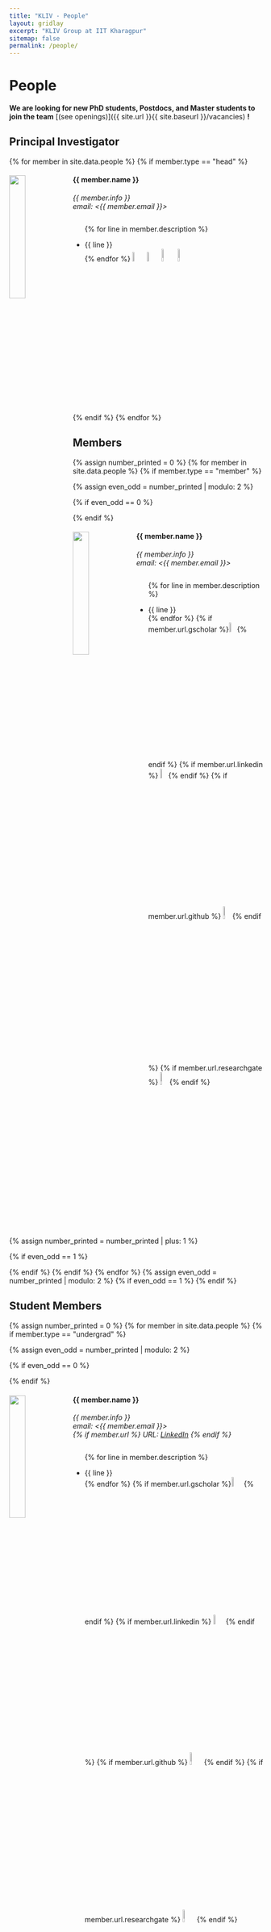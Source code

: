 ```yaml
---
title: "KLIV - People"
layout: gridlay
excerpt: "KLIV Group at IIT Kharagpur"
sitemap: false
permalink: /people/
---
```


# People

 **We are  looking for new PhD students, Postdocs, and Master students to join the team** [(see openings)]({{ site.url }}{{ site.baseurl }}/vacancies) **!**

## Principal Investigator
{% for member in site.data.people %}
{% if member.type == "head" %}

<div class="row">
<div class="col-sm-6 clearfix">
  <img src="{{ site.url }}{{ site.baseurl }}/images/teampic/{{ member.photo }}" class="img-responsive" width="25%" style="float: left" />
  <h4>{{ member.name }}</h4>
  <i>{{ member.info }}<br>email: <{{ member.email }}></i>
  <ul style="overflow: hidden">

  {% for line in member.description %}
  <li> {{ line }} </li>
  {% endfor %}
  <a href="{{ member.url.gscholar }}" target="_blank"><img  width="7%" src="{{ site.url }}{{ site.baseurl }}/images/icons/gscholar.png" /></a>
  <a href="{{ member.url.linkedin }}" target="_blank"><img  width="7%" src="{{ site.url }}{{ site.baseurl }}/images/icons/linkedin.png" /></a>
  <a href="{{ member.url.github }}" target="_blank"><img width="8%" src="{{ site.url }}{{ site.baseurl }}/images/icons/github.png" /></a>
  <a href="{{ member.url.researchgate }}" target="_blank"><img width="8%" src="{{ site.url }}{{ site.baseurl }}/images/icons/rg.png" /></a>
  </ul>
</div>
</div>

{% endif %}
{% endfor %}

## Members
{% assign number_printed = 0 %}
{% for member in site.data.people %}
{% if member.type == "member" %}

{% assign even_odd = number_printed | modulo: 2 %}

{% if even_odd == 0 %}
<div class="row">
{% endif %}

<div class="col-sm-6 clearfix">
  <img src="{{ site.url }}{{ site.baseurl }}/images/teampic/{{ member.photo }}" class="img-responsive" width="25%" style="float: left" />
  <h4>{{ member.name }}</h4>
  <i>{{ member.info }}<br>email: <{{ member.email }}></i>
  <ul style="overflow: hidden">

  {% for line in member.description %}
  <li> {{ line }} </li>
  {% endfor %}
  {% if member.url.gscholar %}<a href="{{ member.url.gscholar }}" target="_blank"><img width="7%" src="{{ site.url }}{{ site.baseurl }}/images/icons/gscholar.png" /></a>{% endif %}
  {% if member.url.linkedin %} <a href="{{ member.url.linkedin }}" target="_blank"><img width="7%" src="{{ site.url }}{{ site.baseurl }}/images/icons/linkedin.png" /></a>{% endif %}
  {% if member.url.github %} <a href="{{ member.url.github }}" target="_blank"><img width="8%" src="{{ site.url }}{{ site.baseurl }}/images/icons/github.png" /></a>{% endif %}
  {% if member.url.researchgate %} <a href="{{ member.url.researchgate }}" target="_blank"><img width="8%" src="{{ site.url }}{{ site.baseurl }}/images/icons/rg.png" /></a>{% endif %}
  </ul>
</div>

{% assign number_printed = number_printed | plus: 1 %}

{% if even_odd == 1 %}
</div>
{% endif %}
{% endif %}
{% endfor %}
{% assign even_odd = number_printed | modulo: 2 %}
{% if even_odd == 1 %}
</div>
{% endif %}




## Student Members
{% assign number_printed = 0 %}
{% for member in site.data.people %}
{% if member.type == "undergrad" %}

{% assign even_odd = number_printed | modulo: 2 %}

{% if even_odd == 0 %}
<div class="row">
{% endif %}

<div class="col-sm-6 clearfix">
  <img src="{{ site.url }}{{ site.baseurl }}/images/teampic/{{ member.photo }}" class="img-responsive" width="25%" style="float: left" />
  <h4>{{ member.name }}</h4>
  <i>{{ member.info }}<br>email: <{{ member.email }}><br>{% if member.url %} URL: <a href="{{ member.url }}" target="_blank">LinkedIn</a> {% endif %}</i>
  <ul style="overflow: hidden">

  {% for line in member.description %}
  <li> {{ line }} </li>
  {% endfor %}
  {% if member.url.gscholar %}<a href="{{ member.url.gscholar }}" target="_blank"><img width="7%" src="{{ site.url }}{{ site.baseurl }}/images/icons/gscholar.png" /></a>{% endif %}
  {% if member.url.linkedin %} <a href="{{ member.url.linkedin }}" target="_blank"><img width="7%" src="{{ site.url }}{{ site.baseurl }}/images/icons/linkedin.png" /></a>{% endif %}
  {% if member.url.github %} <a href="{{ member.url.github }}" target="_blank"><img width="8%" src="{{ site.url }}{{ site.baseurl }}/images/icons/github.png" /></a>{% endif %}
  {% if member.url.researchgate %} <a href="{{ member.url.researchgate }}" target="_blank"><img width="8%" src="{{ site.url }}{{ site.baseurl }}/images/icons/rg.png" /></a>{% endif %}
  

  </ul>
</div>

{% assign number_printed = number_printed | plus: 1 %}

{% if even_odd == 1 %}
</div>
{% endif %}

{% endif %}
{% endfor %}

{% assign even_odd = number_printed | modulo: 2 %}
{% if even_odd == 1 %}
</div>
{% endif %}

## Administrative Support

{% assign number_printed = 0 %}
{% for member in site.data.people %}
{% if member.type == "support" %}

{% assign even_odd = number_printed | modulo: 2 %}

{% if even_odd == 0 %}
<div class="row">
{% endif %}

<div class="col-sm-6 clearfix">
  <img src="{{ site.url }}{{ site.baseurl }}/images/teampic/{{ member.photo }}" class="img-responsive" width="25%" style="float: left" />
  <h4>{{ member.name }}</h4>
  <i>{{ member.info }}<br>email: <{{ member.email }}><br>{% if member.url %} URL: <a href="{{ member.url }}" target="_blank">LinkedIn</a> {% endif %}</i>
  <ul style="overflow: hidden">

  {% for line in member.description %}
  <li> {{ line }} </li>
  {% endfor %}

  </ul>
</div>

{% assign number_printed = number_printed | plus: 1 %}

{% if even_odd == 1 %}
</div>
{% endif %}

{% endif %}
{% endfor %}

{% assign even_odd = number_printed | modulo: 2 %}
{% if even_odd == 1 %}
</div>
{% endif %}

## Alumni

<div style="font-size:20px;"> → <a href="{{ site.url }}{{ site.baseurl }}/alumni/" target="_blank">list of all our alumni</a>.

<br> <br>
